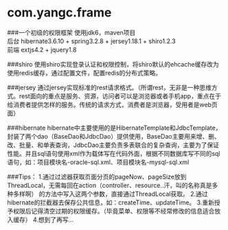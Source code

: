 com.yangc.frame
===============

###一个初级的权限框架
使用jdk6，maven项目<br />
后台 hibernate3.6.10 + spring3.2.8 + jersey1.18.1 + shiro1.2.3<br />
前端 extjs4.2 + jquery1.8<br />

###shiro
使用shiro实现登录认证和权限控制，将shiro默认的ehcache缓存改为使用redis缓存，通过配置文件，配置redis的分布式策略。

###jersey
通过jersey实现标准的rest请求格式。（所谓rest，无非是一种思维方式。rest面向的重点是服务、资源，访问者可以是浏览器或者手机app，重点在于给消费者提供怎样的服务。传统的请求方式，消费者是浏览器，受用者是web页面）

###hibernate
hibernate中主要使用的是HibernateTemplate和JdbcTemplate，封装了两个dao（BaseDao和JdbcDao）提供使用，BaseDao主要用来增、删、改、批量、和单表查询，JdbcDao主要负责多表联合的复杂查询，主要为了保证性能。并且sql语句使用xml作为载体写在代码外面，根据不同数据库写不同的sql语句，如：项目模块名-oracle-sql.xml、项目模块名-mysql-sql.xml

###Tips：
    1.通过过滤器获取页面分页的pageNow、pageSize放到ThreadLocal，无需每回在action（controller、resource..汗，叫的名称真是多种多样啊）
	的方法中写入这两个参数，直接通过ThreadLocal获取。
    2.通过hibernate的拦截器去保存公共信息，如：createTime、updateTime。
    3.重新授予权限后记得清空过期的权限缓存。（毕竟菜单、权限等不经常修改的信息适合放入缓存）
    4.想到了再写...
    

